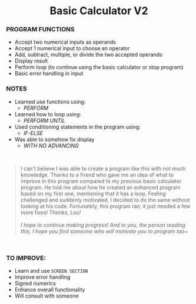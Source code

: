 **<h1 align="center">Basic Calculator V2</h1>**

### **PROGRAM FUNCTIONS**
- Accept two numerical inputs as operands
- Accept 1 numerical input to choose an operator
- Add, subtract, multiple, or divide the two accepted operands
- Display result
- Perform loop (to continue using the basic calculator or stop program)
- Basic error handling in input

### **NOTES**
- Learned use functions using:
    - _PERFORM_
- Learned how to loop using:
    - _PERFORM UNTIL_
- Used conditioning statements in the program using:
    - _IF-ELSE_
- Was able to somehow fix display
    - _WITH NO ADVANCING_

<br/>

> I can't believe I was able to create a program like this with not much knowledge. Thanks to a friend who gave me an idea of what to improve in this program compared to my previous basic calculator program. He told me about how he created an enhanced program based on my first one, mentioning that it has a loop. Feeling challenged and suddenly motivated, I decided to do the same without looking at his code. Fortunately, this program ran; it just needed a few more fixes! <i>Thanks, Lou!</i> <br/><br/><i>I hope to continue making progress! And to you, the person reading this, I hope you find someone who will motivate you to program too~</i>

<br/>


### **TO IMPROVE:**
- Learn and use `SCREEN SECTION`
- Improve error handling
- Signed numerics
- Enhance overall functionality
- Will consult with someone
